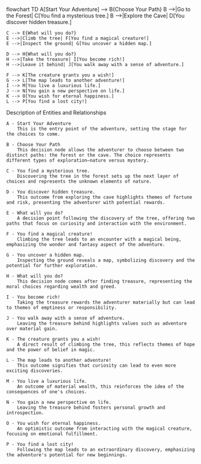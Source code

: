 flowchart TD
    A[Start Your Adventure] --> B{Choose Your Path}
    B -->|Go to the Forest| C[You find a mysterious tree.]
    B -->|Explore the Cave| D[You discover hidden treasure.]
    
    C --> E{What will you do?}
    E -->|Climb the tree| F[You find a magical creature!]
    E -->|Inspect the ground| G[You uncover a hidden map.]

    D --> H{What will you do?}
    H -->|Take the treasure| I[You become rich!]
    H -->|Leave it behind| J[You walk away with a sense of adventure.]

    F --> K[The creature grants you a wish!]
    G --> L[The map leads to another adventure!]
    I --> M[You live a luxurious life.]
    J --> N[You gain a new perspective on life.]
    K --> O[You wish for eternal happiness.]
    L --> P[You find a lost city!]
Description of Entities and Relationships

    A - Start Your Adventure
        This is the entry point of the adventure, setting the stage for the choices to come.

    B - Choose Your Path
        This decision node allows the adventurer to choose between two distinct paths: the forest or the cave. The choice represents different types of exploration—nature versus mystery.

    C - You find a mysterious tree.
        Discovering the tree in the forest sets up the next layer of choices and represents the unknown elements of nature.

    D - You discover hidden treasure.
        This outcome from exploring the cave highlights themes of fortune and risk, presenting the adventurer with potential rewards.

    E - What will you do?
        A decision point following the discovery of the tree, offering two paths that focus on curiosity and interaction with the environment.

    F - You find a magical creature!
        Climbing the tree leads to an encounter with a magical being, emphasizing the wonder and fantasy aspect of the adventure.

    G - You uncover a hidden map.
        Inspecting the ground reveals a map, symbolizing discovery and the potential for further exploration.

    H - What will you do?
        This decision node comes after finding treasure, representing the moral choices regarding wealth and greed.

    I - You become rich!
        Taking the treasure rewards the adventurer materially but can lead to themes of emptiness or responsibility.

    J - You walk away with a sense of adventure.
        Leaving the treasure behind highlights values such as adventure over material gain.

    K - The creature grants you a wish!
        A direct result of climbing the tree, this reflects themes of hope and the power of belief in magic.

    L - The map leads to another adventure!
        This outcome signifies that curiosity can lead to even more exciting discoveries.

    M - You live a luxurious life.
        An outcome of material wealth, this reinforces the idea of the consequences of one's choices.

    N - You gain a new perspective on life.
        Leaving the treasure behind fosters personal growth and introspection.

    O - You wish for eternal happiness.
        An optimistic outcome from interacting with the magical creature, focusing on emotional fulfillment.

    P - You find a lost city!
        Following the map leads to an extraordinary discovery, emphasizing the adventure's potential for new beginnings.